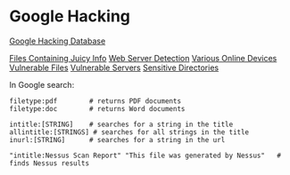 Google Hacking
==============

[Google Hacking Database](https://www.exploit-db.com/google-hacking-database/)

[Files Containing Juicy Info](https://www.exploit-db.com/google-hacking-database/8/?pg=1) 
[Web Server Detection](https://www.exploit-db.com/google-hacking-database/4/?ghdb_search_text)
[Various Online Devices](https://www.exploit-db.com/google-hacking-database/13/?ghdb_search_text)
[Vulnerable Files](https://www.exploit-db.com/google-hacking-database/5/?ghdb_search_text)
[Vulnerable Servers](https://www.exploit-db.com/google-hacking-database/6/?ghdb_search_text)
[Sensitive Directories](https://www.exploit-db.com/google-hacking-database/3/?ghdb_search_text)

In Google search:

	filetype:pdf        # returns PDF documents
	filetype:doc        # returns Word documents

	intitle:[STRING]    # searches for a string in the title
	allintitle:[STRINGS] # searches for all strings in the title 
	inurl:[STRING]      # searches for a string in the url

	"intitle:Nessus Scan Report" "This file was generated by Nessus"   # finds Nessus results